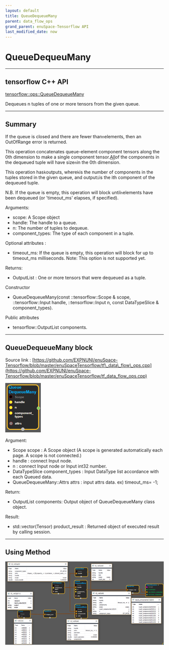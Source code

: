 ```yaml
--- 
layout: default 
title: QueueDequeueMany 
parent: data_flow_ops 
grand_parent: enuSpace-Tensorflow API 
last_modified_date: now 
--- 
```


# QueueDequeuMany

---

## tensorflow C++ API

[tensorflow::ops::QueueDequeueMany](https://www.tensorflow.org/api_docs/cc/class/tensorflow/ops/queue-dequeue-many)

Dequeues n tuples of one or more tensors from the given queue.

---

## Summary

If the queue is closed and there are fewer than`n`elements, then an OutOfRange error is returned.

This operation concatenates queue-element component tensors along the 0th dimension to make a single component tensor.[All](https://www.tensorflow.org/api_docs/cc/class/tensorflow/ops/all.html#classtensorflow_1_1ops_1_1_all)of the components in the dequeued tuple will have size`n`in the 0th dimension.

This operation has`k`outputs, where`k`is the number of components in the tuples stored in the given queue, and output`i`is the ith component of the dequeued tuple.

N.B. If the queue is empty, this operation will block until`n`elements have been dequeued \(or 'timeout\_ms' elapses, if specified\).

Arguments:

* scope: A Scope object
* handle: The handle to a queue.
* n: The number of tuples to dequeue.
* component\_types: The type of each component in a tuple.

Optional attributes :

* timeout\_ms: If the queue is empty, this operation will block for up to timeout\_ms milliseconds. Note: This option is not supported yet.

Returns:

* OutputList : One or more tensors that were dequeued as a tuple.

Constructor

* QueueDequeueMany\(const ::tensorflow::Scope & scope, ::tensorflow::Input handle, ::tensorflow::Input n, const DataTypeSlice & component\_types\).

Public attributes

* tensorflow::OutputList components.

---

## QueueDequeueMany block

Source link : [https://github.com/EXPNUNI/enuSpace-Tensorflow/blob/master/enuSpaceTensorflow/tf\_data\_flow\_ops.cpp](https://github.com/EXPNUNI/enuSpace-Tensorflow/blob/master/enuSpaceTensorflow/tf_data_flow_ops.cpp)

![](./assets/dataflow_QueueDequeueMany_Symbol.png)

Argument:

* Scope scope : A Scope object \(A scope is generated automatically each page. A scope is not connected.\)
* handle : connect  Input node.
* n : connect  Input node or Input int32 number.
* DataTypeSlice  component\_types : Input DataType list accordance with each Queued data.
* QueueDequeueMany::Attrs attrs : input attrs data. ex\) timeout\_ms= -1;

Return:

* OutputList components: Output object of QueueDequeueMany class object.

Result:

* std::vector\(Tensor\) product\_result : Returned object of executed result by calling session.

---

## Using Method

![](./assets/dataflow_QueueDequeueMany_Method.png)

